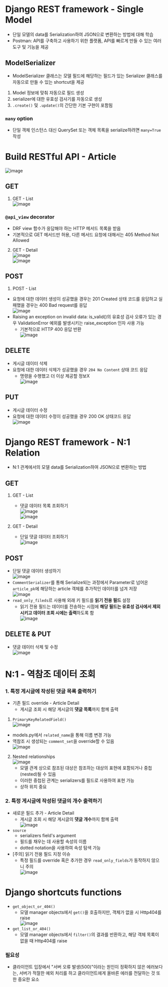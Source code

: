 # Django REST framework - Single Model 
- 단일 모델의 data를 Serialization하여 JSON으로 변환하는 방법에 대해 학습
- Postman: API를 구축하고 사용하기 위한 플랫폼, API를 빠르게 만들 수 있는 여러 도구 및 기능을 제공

## ModelSerializer
- ModelSerializer 클래스는 모델 필드에 해당하는 필드가 있는 Serializer 클래스를 자동으로 만들 수 있는 shortcut을 제공
1. Model 정보에 맞춰 자동으로 필드 생성
2. serializer에 대한 유효성 검사기를 자동으로 생성
3. `.create()` 및 `.update()`의 간단한 기본 구현이 포함됨

### `many` option
- 단일 객체 인스턴스 대신 QuerySet 또는 객체 목록을 serialize하려면 `many=True` 작성

# Build RESTful API - Article
![image](https://user-images.githubusercontent.com/108309396/231641695-6a75b60a-165e-4125-9d6d-46d1b4e86b9b.png)  

## GET
1. GET - List  
![image](https://user-images.githubusercontent.com/108309396/231641808-abe02150-e99c-4e1f-8791-76ac588174ee.png)

### `@api_view` decorator
- DRF view 함수가 응답해야 하는 HTTP 메서드 목록을 받음
- 기본적으로 GET 메서드만 허용, 다른 메서드 요청에 대해서는 405 Method Not Allowed

2. GET - Detail  
![image](https://user-images.githubusercontent.com/108309396/231641965-d1616433-6f6a-4a37-bfd1-b4ab3c7160a9.png)  
![image](https://user-images.githubusercontent.com/108309396/231642036-623b0fe7-70a0-4f0b-aa46-60e6d89b08e8.png)

## POST
1. POST - List
- 요청에 대한 데이터 생성이 성공했을 경우는 201 Created 상태 코드를 응답하고 실패했을 경우는 400 Bad request를 응답  
![image](https://user-images.githubusercontent.com/108309396/232400987-2f5f7599-7b29-4fbd-b375-2835285edd0d.png)
- Raising an exception on invalid data: is_valid()의 유효성 검사 오류가 있는 경우 ValidationError 예외를 발생시키는 raise_exception 인자 사용 가능
  - 기본적으로 HTTP 400 응답 반환  
![image](https://user-images.githubusercontent.com/108309396/232401651-fd68e006-8da3-4dde-8865-73ee717c2a26.png)

## DELETE
- 게시글 데이터 삭제
- 요청에 대한 데이터 삭제가 성공했을 경우 `204 No Content` 상태 코드 응답
  - 명령을 수행했고 더 이상 제공할 정보X  
![image](https://user-images.githubusercontent.com/108309396/232401861-a139732b-5cc8-43ca-a6ef-718842c42105.png)

## PUT
- 게시글 데이터 수정
- 요청에 대한 데이터 수정이 성공했을 경우 200 OK 상태코드 응답  
![image](https://user-images.githubusercontent.com/108309396/232402130-d46cc22b-b6a3-49b8-b8f4-b4433ed999e9.png)

# Django REST framework - N:1 Relation
- N:1 관계에서의 모델 data를 Serialization하여 JSON으로 변환하는 방법

## GET
1. GET - List
   - 댓글 데이터 목록 조회하기  
  ![image](https://user-images.githubusercontent.com/108309396/232402612-bbe52361-0111-4147-8ade-1550aa42272d.png)  
  ![image](https://user-images.githubusercontent.com/108309396/232402711-429ee608-c759-48b8-ba34-e201f7f33cb5.png)

2. GET - Detail
   - 단일 댓글 데이터 조회하기  
  ![image](https://user-images.githubusercontent.com/108309396/232403613-0ce2327a-aecf-4410-8bf4-e0d35bc4f3fe.png)

## POST
- 단일 댓글 데이터 생성하기  
![image](https://user-images.githubusercontent.com/108309396/232403720-7acb90ef-af5c-4186-b669-505f3e0360a8.png)
- `CommentSerializer`를 통해 Serialize되는 과정에서 Parameter로 넘어온 `article_pk`에 해당하는 article 객체를 추가적인 데이터를 넘겨 저장  
![image](https://user-images.githubusercontent.com/108309396/232404006-f602d0d6-2e9f-4edc-870f-22dd3a637acd.png)
- `read_only_fileds`르 사용해 외래 키 필드를 **읽기 전용 필드** 설정
  - 읽기 전용 필드는 데이터를 전송하는 시점에 **해당 필드는 유효성 검사에서 제외시키고 데이터 조회 시에는 출력**하도록 함  
![image](https://user-images.githubusercontent.com/108309396/232404239-71b79b7b-e756-488a-b0b0-5a4fe6608eb2.png)

## DELETE & PUT
- 댓글 데이터 삭제 및 수정  
![image](https://user-images.githubusercontent.com/108309396/232404366-7e1b7167-c4e1-421e-9fda-22f78521816a.png)

# N:1 - 역참조 데이터 조회
### 1. 특정 게시글에 작성된 댓글 목록 출력하기
- 기존 필드 override - Article Detail
  - 게시글 조회 시 해당 게시글의 **댓글 목록**까지 함께 출력
1. `PrimaryKeyRelatedField()`  
![image](https://user-images.githubusercontent.com/108309396/232405051-999857dd-0906-4d88-beb0-0817f03b4316.png)  
  - models.py에서 `related_name`을 통해 이름 변경 가능
  - 역참조 시 생성되는 `comment_set`을 override할 수 있음  
  ![image](https://user-images.githubusercontent.com/108309396/232405340-259f67da-6325-428f-b06f-101ea1703c3f.png)

2. Nested relationships  
![image](https://user-images.githubusercontent.com/108309396/232405431-baef0135-342b-41b7-bca9-68959af6f169.png)
   - 모델 관계 상으로 참조된 대상은 참조하는 대상의 표현에 포함되거나 중첩(nested)될 수 있음
   - 이러한 중첩된 관계는 serializers를 필드로 사용하여 표현 가능
   - 상하 위치 중요

### 2. 특정 게시글에 작성된 댓글의 개수 출력하기
- 새로운 필드 추가 - Article Detail
  - 게시글 조회 시 해당 게시글의 **댓글 개수**까지 함께 출력  
![image](https://user-images.githubusercontent.com/108309396/232405904-dde535b9-14c7-4f9c-8a3e-5a7f2accdf95.png)
- `source`
  - serializers field's argument
  - 필드를 채우는 데 사용할 속성의 이름
  - dotted notation을 사용하여 속성 탐색 가능
- [주의] 읽기 전용 필드 지정 이슈
  - 특정 필드를 override 혹은 추가한 경우 `read_only_fields`가 동작하지 않으니 주의  
  ![image](https://user-images.githubusercontent.com/108309396/232406277-6ce46287-e14e-4942-9f63-b69ee0760eef.png)

# Django shortcuts functions
- `get_object_or_404()`
  - 모델 manager objects에서 `get()`을 호출하지만, 객체가 없을 시 Http404를 raise  
  ![image](https://user-images.githubusercontent.com/108309396/232406700-3c2115dd-3101-4957-b0dd-48a960b15c6e.png)
- `get_list_or_404()`
  - 모델 manager objects에서 `filter()`의 결과를 반환하고, 해당 객체 목록이 없을 때 Http404를 raise  

### 필요성
- 클라이언트 입장에서 "서버 오류 발생(500)"이라는 원인이 정확하지 않은 에러보다는, 서버가 적절한 예외 처리를 하고 클라이언트에게 올바른 에러를 전달하는 것 또한 중요한 요소